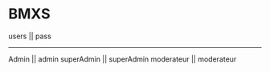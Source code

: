 # BMXS

users      || pass
_________________________
Admin      || admin
superAdmin || superAdmin
moderateur || moderateur
